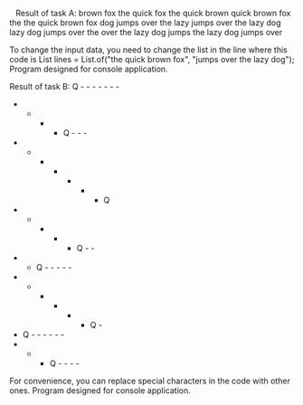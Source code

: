    
Result of task A:
brown fox the quick
fox the quick brown
quick brown fox the
the quick brown fox
dog jumps over the lazy
jumps over the lazy dog
lazy dog jumps over the
over the lazy dog jumps
the lazy dog jumps over

To change the input data, you need to change the list in the line where this code is List<String> lines = List.of("the quick brown fox", "jumps over the lazy dog");
Program designed for console application.

Result of task B:
Q  -  -  -  -  -  -  -  
-  -  -  -  Q  -  -  -  
-  -  -  -  -  -  -  Q  
-  -  -  -  -  Q  -  -  
-  -  Q  -  -  -  -  -  
-  -  -  -  -  -  Q  -  
-  Q  -  -  -  -  -  -  
-  -  -  Q  -  -  -  -  

For convenience, you can replace special characters in the code with other ones.
Program designed for console application.
